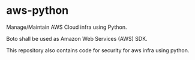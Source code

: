 # aws-python
Manage/Maintain AWS Cloud infra using Python. 

Boto shall be used as Amazon Web Services (AWS) SDK.

This repository also contains code for security for aws infra using python.